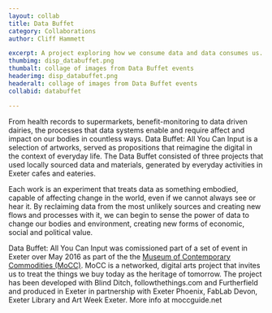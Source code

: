 ```yaml
---
layout: collab
title: Data Buffet
category: Collaborations
author: Cliff Hammett

excerpt: A project exploring how we consume data and data consumes us.
thumbimg: disp_databuffet.png
thumbalt: collage of images from Data Buffet events
headerimg: disp_databuffet.png
headeralt: collage of images from Data Buffet events
collabid: databuffet

---
```


From health records to supermarkets, benefit-monitoring to data driven dairies, the processes that data systems enable and require affect and impact on our bodies in countless ways. Data Buffet: All You Can Input is a selection of artworks, served as propositions that reimagine the digital in the context of everyday life. The Data Buffet consisted of three projects that used locally sourced data and materials, generated by everyday activities in Exeter cafes and eateries.

Each work is an experiment that treats data as something embodied, capable of affecting change in the world, even if we cannot always see or hear it. By reclaiming data from the most unlikely sources and creating new flows and processes with it, we can begin to sense the power of data to change our bodies and environment, creating new forms of economic, social and political value.

Data Buffet: All You Can Input was comissioned part of a set of event in Exeter over May 2016 as part of the the [Museum of Contemporary Commodities (MoCC)](http://www.moccguide.net). MoCC is a networked, digital arts project that invites us to treat the things we buy today as the heritage of tomorrow. The project has been developed with Blind Ditch, followthethings.com and Furtherfield and produced in Exeter in partnership with Exeter Phoenix, FabLab Devon, Exeter Library and Art Week Exeter. More info at moccguide.net

